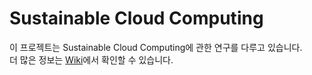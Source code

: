 # Sustainable Cloud Computing

이 프로젝트는 Sustainable Cloud Computing에 관한 연구를 다루고 있습니다.   
더 많은 정보는 [Wiki](https://github.com/jhparkland/sustainable-cloud-computing/wiki)에서 확인할 수 있습니다.
